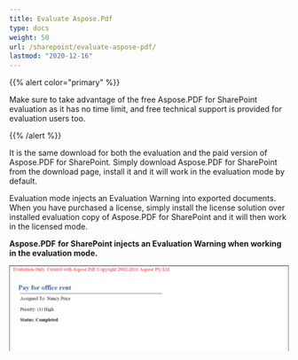 ```yaml
---
title: Evaluate Aspose.Pdf
type: docs
weight: 50
url: /sharepoint/evaluate-aspose-pdf/
lastmod: "2020-12-16"
---
```


{{% alert color="primary" %}} 

Make sure to take advantage of the free Aspose.PDF for SharePoint evaluation as it has no time limit, and free technical support is provided for evaluation users too.

{{% /alert %}} 

It is the same download for both the evaluation and the paid version of Aspose.PDF for SharePoint. Simply download Aspose.PDF for SharePoint from the download page, install it and it will work in the evaluation mode by default.

Evaluation mode injects an Evaluation Warning into exported documents. When you have purchased a license, simply install the license solution over installed evaluation copy of Aspose.PDF for SharePoint and it will then work in the licensed mode.

**Aspose.PDF** **for SharePoint injects an Evaluation Warning when working in the evaluation mode.** 

![todo:image_alt_text](evaluate-aspose-pdf_1.png)
